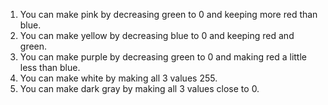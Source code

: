 1. You can make pink by decreasing green to 0 and keeping more red than blue.
2. You can make yellow by decreasing blue to 0 and keeping red and green.
3. You can make purple by decreasing green to 0 and making red a little less than blue.
4. You can make white by making all 3 values 255.
5. You can make dark gray by making all 3 values close to 0.